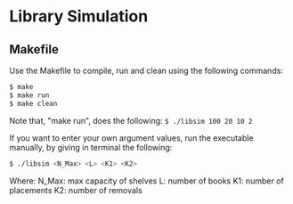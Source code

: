 # Library Simulation

## Makefile

Use the Makefile to compile, run and clean using the following commands:

```bash
$ make 
$ make run
$ make clean
```

Note that, "make run", does the following: `$ ./libsim 100 20 10 2`

If you want to enter your own argument values, run the executable manually, by giving in terminal the following:

```bash
$ ./libsim <N_Max> <L> <K1> <K2>

```

Where:
N_Max: max capacity of shelves
L: number of books
K1: number of placements
K2: number of removals
